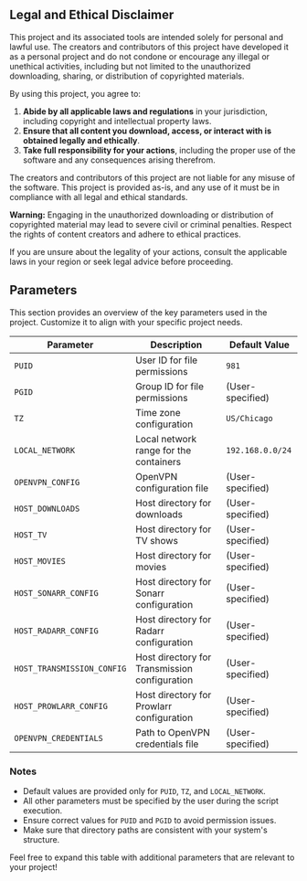 ## Legal and Ethical Disclaimer

This project and its associated tools are intended solely for personal and lawful use. The creators and contributors of this project have developed it as a personal project and do not condone or encourage any illegal or unethical activities, including but not limited to the unauthorized downloading, sharing, or distribution of copyrighted materials.

By using this project, you agree to:

1. **Abide by all applicable laws and regulations** in your jurisdiction, including copyright and intellectual property laws.
2. **Ensure that all content you download, access, or interact with is obtained legally and ethically**.
3. **Take full responsibility for your actions**, including the proper use of the software and any consequences arising therefrom.

The creators and contributors of this project are not liable for any misuse of the software. This project is provided as-is, and any use of it must be in compliance with all legal and ethical standards.

**Warning:** Engaging in the unauthorized downloading or distribution of copyrighted material may lead to severe civil or criminal penalties. Respect the rights of content creators and adhere to ethical practices.

If you are unsure about the legality of your actions, consult the applicable laws in your region or seek legal advice before proceeding.

## Parameters

This section provides an overview of the key parameters used in the project. Customize it to align with your specific project needs.

| Parameter                | Description                                                  | Default Value         |
|--------------------------|--------------------------------------------------------------|-----------------------|
| `PUID`                  | User ID for file permissions                                  | `981`                 |
| `PGID`                  | Group ID for file permissions                                 | (User-specified)      |
| `TZ`                    | Time zone configuration                                      | `US/Chicago`          |
| `LOCAL_NETWORK`         | Local network range for the containers                       | `192.168.0.0/24`      |
| `OPENVPN_CONFIG`        | OpenVPN configuration file                                   | (User-specified)      |
| `HOST_DOWNLOADS`        | Host directory for downloads                                 | (User-specified)      |
| `HOST_TV`               | Host directory for TV shows                                  | (User-specified)      |
| `HOST_MOVIES`           | Host directory for movies                                    | (User-specified)      |
| `HOST_SONARR_CONFIG`    | Host directory for Sonarr configuration                      | (User-specified)      |
| `HOST_RADARR_CONFIG`    | Host directory for Radarr configuration                      | (User-specified)      |
| `HOST_TRANSMISSION_CONFIG` | Host directory for Transmission configuration              | (User-specified)      |
| `HOST_PROWLARR_CONFIG`  | Host directory for Prowlarr configuration                    | (User-specified)      |
| `OPENVPN_CREDENTIALS`   | Path to OpenVPN credentials file                             | (User-specified)      |

### Notes
- Default values are provided only for `PUID`, `TZ`, and `LOCAL_NETWORK`.
- All other parameters must be specified by the user during the script execution.
- Ensure correct values for `PUID` and `PGID` to avoid permission issues.
- Make sure that directory paths are consistent with your system's structure.

Feel free to expand this table with additional parameters that are relevant to your project!